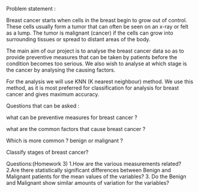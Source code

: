 Problem statement :

Breast cancer starts when cells in the breast begin to grow out of control. These cells usually form a tumor that can often be seen on an x-ray or felt as a lump. The tumor is malignant (cancer) if the cells can grow into surrounding tissues or spread to distant areas of the body.

The main aim of our project is to analyse the breast cancer data so as to provide preventive measures that can be taken by patients before the condition becomes too serious.
We also wish to analyse at which stage is the cancer by analysing the causing factors.

For the analysis we will use KNN (K nearest neighbour) method.
We use this method, as it is most preferred for classification for analysis for breast cancer and gives maximum accuracy.

Questions that can be asked :


what can be preventive measures for breast cancer ?

what are the common factors that cause breast cancer ?

Which is more common ? benign or malignant ?

Classify stages of breast cancer?

Questions:(Homework 3)
1.How are the various measurements related?
2.Are there statistically significant differences between Benign and Malignant patients for the mean values of the variables?
3. Do the Benign and Malignant show similar amounts of variation for the variables?
